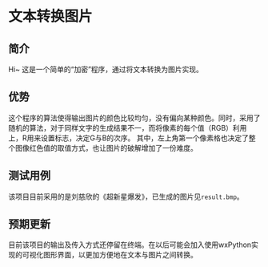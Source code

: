 # 文本转换图片

## 简介
Hi~ 这是一个简单的“加密”程序，通过将文本转换为图片实现。

## 优势
这个程序的算法使得输出图片的颜色比较均匀，没有偏向某种颜色。同时，采用了随机的算法，对于同样文字的生成结果不一，而将像素的每个值（RGB）利用上，R用来设置标志，决定G与B的次序。
其中，左上角第一个像素格也决定了整个图像红色值的取值方式，也让图片的破解增加了一份难度。

## 测试用例
该项目目前采用的是刘慈欣的《超新星爆发》，已生成的图片见`result.bmp`。

## 预期更新
目前该项目的输出及传入方式还停留在终端。在以后可能会加入使用wxPython实现的可视化图形界面，以更加方便地在文本与图片之间转换。
